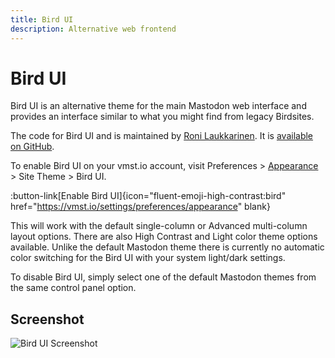 ```yaml
---
title: Bird UI
description: Alternative web frontend
---
```


# Bird UI

Bird UI is an alternative theme for the main Mastodon web interface and provides an interface similar to what you might find from legacy Birdsites.

The code for Bird UI and is maintained by [Roni Laukkarinen](https://vmst.io/@rolle@mementomori.social).
It is [available on GitHub](https://github.com/ronilaukkarinen/mastodon-bird-ui).

To enable Bird UI on your vmst.io account, visit Preferences > [Appearance](https://vmst.io/settings/preferences/appearance) > Site Theme > Bird UI.

:button-link[Enable Bird UI]{icon="fluent-emoji-high-contrast:bird" href="https://vmst.io/settings/preferences/appearance" blank}

This will work with the default single-column or Advanced multi-column layout options.
There are also High Contrast and Light color theme options available.
Unlike the default Mastodon theme there is currently no automatic color switching for the Bird UI with your system light/dark settings.

To disable Bird UI, simply select one of the default Mastodon themes from the same control panel option.

## Screenshot

![Bird UI Screenshot](/elephant-screenshot.png)